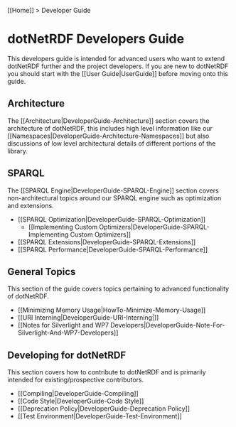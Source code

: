 [[Home]] > Developer Guide

# dotNetRDF Developers Guide

This developers guide is intended for advanced users who want to extend dotNetRDF further and the project developers.  If you are new to dotNetRDF you should start with the [[User Guide|UserGuide]] before moving onto this guide.

## Architecture

The [[Architecture|DeveloperGuide-Architecture]] section covers the architecture of dotNetRDF, this includes high level information like our [[Namespaces|DeveloperGuide-Architecture-Namespaces]] but also discussions of low level architectural details of different portions of the library.

## SPARQL

The [[SPARQL Engine|DeveloperGuide-SPARQL-Engine]] section covers non-architectural topics around our SPARQL engine such as optimization and extensions.

* [[SPARQL Optimization|DeveloperGuide-SPARQL-Optimization]]
  * [[Implementing Custom Optimizers|DeveloperGuide-SPARQL-Implementing Custom Optimizers]]
* [[SPARQL Extensions|DeveloperGuide-SPARQL-Extensions]]
* [[SPARQL Performance|DeveloperGuide-SPARQL-Performance]]

## General Topics

This section of the guide covers topics pertaining to advanced functionality of dotNetRDF.

* [[Minimizing Memory Usage|HowTo-Minimize-Memory-Usage]]
* [[URI Interning|DeveloperGuide-URI-Interning|]]
* [[Notes for Silverlight and WP7 Developers|DeveloperGuide-Note-For-Silverlight-And-WP7-Developers]]

## Developing for dotNetRDF

This section covers how to contribute to dotNetRDF and is primarily intended for existing/prospective contributors.

* [[Compiling|DeveloperGuide-Compiling]]
* [[Code Style|DeveloperGuide-Code Style]]
* [[Deprecation Policy|DeveloperGuide-Deprecation Policy]]
* [[Test Environment|DeveloperGuide-Test-Environment]]